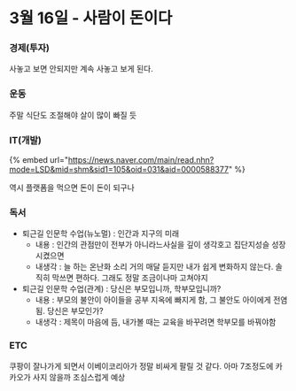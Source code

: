 # 3월 16일 - 사람이 돈이다

### 경제\(투자\)

사놓고 보면 안되지만 계속 사놓고 보게 된다.    

### 운동

 주말 식단도 조절해야 살이 많이 빠질 듯    

### IT\(개발\)

{% embed url="https://news.naver.com/main/read.nhn?mode=LSD&mid=shm&sid1=105&oid=031&aid=0000588377" %}

역시 플랫폼을 먹으면 돈이 돈이 되구나   

### 독서

* 퇴근길 인문학 수업\(뉴노멀\) : 인간과 지구의 미래   
  * 내용 : 인간의 관점만이 전부가 아니라느사실을 깊이 생각호고 집단지성슬 성장 시켰으면   
  * 내생각 : 늘 하는 온난화 소리 거의 매달 듣지만 내가 쉽게 변화하지 않는다. 솔직히 막쓰면 편하다. 그래도 정말 조금이나마 고쳐야지  
* 퇴근길 인문학 수업\(관계\) : 당신은 부모입니까, 학부모입니까?  
  * 내용 : 부모의 불안이 아이들을 공부 지옥에 빠지게 함, 그 불안도 아이에게 전염됨. 당신은 부모인가?   
  * 내생각 : 제목이 마음에 듬, 내가볼 때는 교육을 바꾸려면 학부모를 바꿔야함   

### ETC

쿠팡이 잘나가게 되면서 이베이코리아가 정말 비싸게 팔릴 것 같다. 아마 7조정도에 카카오가 사지 않을까 조심스럽게 예상 

